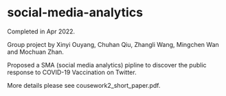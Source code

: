 # social-media-analytics

Completed in Apr 2022.

Group project by Xinyi Ouyang, Chuhan Qiu, Zhangli Wang, Mingchen Wan and Mochuan Zhan.

Proposed a SMA (social media analytics) pipline to discover the public response to COVID-19 Vaccination on Twitter.

More details please see cousework2_short_paper.pdf.
